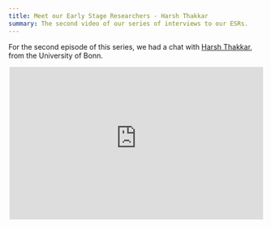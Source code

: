 ```yaml
---
title: Meet our Early Stage Researchers - Harsh Thakkar
summary: The second video of our series of interviews to our ESRs.
---
```


For the second episode of this series, we had a chat with [Harsh Thakkar](http://wdaqua.eu/students/harsh-thakkar/), from the University of Bonn. 

<div align="center"> 
<iframe width="500" height="300" src="https://www.youtube-nocookie.com/embed/iwGvBW9h83s?rel=0" frameborder="0" allow="autoplay; encrypted-media" allowfullscreen></iframe>
</div>
